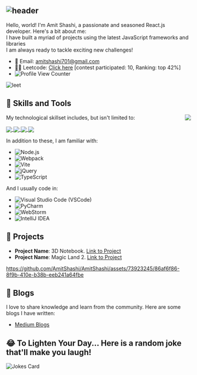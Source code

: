 ## ![header](https://capsule-render.vercel.app/api?type=Waving&color=timeGradient&height=200&animation=fadeIn&section=header&text=Amit-Ranjan-Shashi&fontSize=60)

Hello, world! I'm Amit Shashi, a passionate and seasoned React.js developer. Here's a bit about me:
<br/>
I have built a myriad of projects using the latest JavaScript frameworks and libraries
<br/>
I am always ready to tackle exciting new challenges!

- 📩 Email: amitshashi701@gmail.com
- 👨‍💻 Leetcode: [Click here](https://leetcode.com/DarkAndDark/) [contest participated: 10, Ranking: top 42%]
- ![Profile View Counter](https://komarev.com/ghpvc/?username=AmitShashi)

![leet](https://user-images.githubusercontent.com/73923245/232561950-c41b7cf0-c1c0-4ce4-9228-7bde81b19434.JPG)

## 🚀 Skills and Tools

<picture>
  <source media="(prefers-color-scheme: dark)" srcset="https://github-stats-vercel-inky.vercel.app/api/top-langs/?username=AmitShashi&layout=compact&theme=radical&langs_count=10&hide=Jupyter%20Notebook">
  <source media="(prefers-color-scheme: light)" srcset="https://github-stats-vercel-inky.vercel.app/api/top-langs/?username=AmitShashi&layout=compact&theme=default&langs_count=10&hide=Jupyter%20Notebook">
  <img align="right" src="https://github-stats-vercel-inky.vercel.app/api/top-langs/?username=AmitShashi&layout=compact&theme=radical&langs_count=10&hide=Jupyter%20Notebook">
</picture>

My technological skillset includes, but isn't limited to:

<a href="https://reactjs.org/" rel="nofollow">
    <img align="center" src="https://img.shields.io/badge/React-20232A?style=for-the-badge&logo=react&logoColor=61DAFB" style="max-width:100%;">
</a> 

<a href="https://developer.mozilla.org/en-US/docs/Web/JavaScript" rel="nofollow">
    <img align="center" src="https://img.shields.io/badge/JavaScript-F7DF1E?style=for-the-badge&logo=javascript&logoColor=black" style="max-width:100%;">
</a> 

<a href="https://www.python.org/" rel="nofollow">
    <img align="center" src="https://img.shields.io/badge/Python-3776AB?style=for-the-badge&logo=python&logoColor=white" style="max-width:100%;">
</a>

<a href="https://www.java.com/" rel="nofollow">
    <img align="center" src="https://img.shields.io/badge/Java-ED8B00?style=for-the-badge&logo=java&logoColor=white" style="max-width:100%;">
</a> 

In addition to these, I am familiar with:
- ![Node.js](https://img.shields.io/badge/Node.js-339933?style=for-the-badge&logo=nodedotjs&logoColor=white)
- ![Webpack](https://img.shields.io/badge/Webpack-8DD6F9?style=for-the-badge&logo=webpack&logoColor=black)
- ![Vite](https://img.shields.io/badge/Vite-646CFF?style=for-the-badge&logo=vite&logoColor=white)
- ![jQuery](https://img.shields.io/badge/jQuery-0769AD?style=for-the-badge&logo=jquery&logoColor=white)
- ![TypeScript](https://img.shields.io/badge/TypeScript-3178C6?style=for-the-badge&logo=typescript&logoColor=white)

And I usually code in:
- ![Visual Studio Code (VSCode)](https://img.shields.io/badge/VSCode-007ACC?style=for-the-badge&logo=visualstudiocode&logoColor=white)
- ![PyCharm](https://img.shields.io/badge/PyCharm-00A2A2?style=for-the-badge&logo=pycharm&logoColor=white)
- ![WebStorm](https://img.shields.io/badge/WebStorm-00A2A2?style=for-the-badge&logo=webstorm&logoColor=white)
- ![IntelliJ IDEA](https://img.shields.io/badge/IntelliJIDEA-8C201E?style=for-the-badge&logo=intellijidea&logoColor=white)


## 🔭 Projects
- **Project Name**: 3D Notebook. [Link to Project](https://github.com/[YourUsername]/[YourProject])
- **Project Name**: Magic Land 2. [Link to Project](https://github.com/[YourUsername]/[YourProject])

https://github.com/AmitShashi/AmitShashi/assets/73923245/86af6f86-8f9b-410e-b38b-eeb241a64fbe

 

## 📝 Blogs
I love to share knowledge and learn from the community. Here are some blogs I have written:
- [Medium Blogs](medium.com/@amitshashi701 )

## 😂 To Lighten Your Day... Here is a random joke that'll make you laugh!
![Jokes Card](https://readme-jokes.vercel.app/api)




